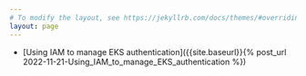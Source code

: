 ```yaml
---
# To modify the layout, see https://jekyllrb.com/docs/themes/#overriding-theme-defaults
layout: page 
---
```


* [Using IAM to manage EKS authentication]({{site.baseurl}}{% post_url 2022-11-21-Using_IAM_to_manage_EKS_authentication %})
